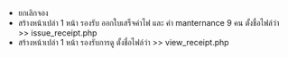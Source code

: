 
- ยกเลิกจอง 
- สร้างหน้าเปล่า 1 หน้า รองรับ ออกใบเสร็จค่าไฟ และ ค่า manternance 9 คน ตั้งชื่อไฟล์ว่า >>  issue_receipt.php
- สร้างหน้าเปล่า 1 หน้า รองรับการดู ตั้งชื่อไฟล์ว่า >>  view_receipt.php